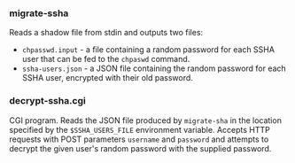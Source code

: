 ### migrate-ssha

Reads a shadow file from stdin and outputs two files:

* `chpasswd.input` - a file containing a random password for each SSHA user that can be fed to the `chpaswd` command.
* `ssha-users.json` - a JSON file containing the random password for each SSHA user, encrypted with their old password.
   
### decrypt-ssha.cgi
    
CGI program.  Reads the JSON file produced by `migrate-sha` in the location specified by the `$SSHA_USERS_FILE` environment variable.  Accepts HTTP requests with POST parameters `username` and `password` and attempts to decrypt the given user's random password with the supplied password.

